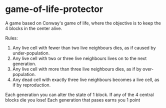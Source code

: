 # game-of-life-protector
A game based on Conway's game of life, where the objective is to keep the 4 blocks in the center alive.

Rules: 
1) Any live cell with fewer than two live neighbours dies, as if caused by under-population.
2) Any live cell with two or three live neighbours lives on to the next generation.
3) Any live cell with more than three live neighbours dies, as if by over-population.
4) Any dead cell with exactly three live neighbours becomes a live cell, as if by reproduction.

Each generation you can alter the state of 1 block. If any of the 4 central blocks die you lose! Each generation that pases earns you 1 point
